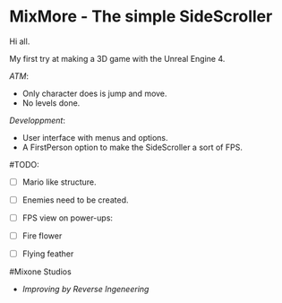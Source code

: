 # MixMore - The simple SideScroller

Hi all.

My first try at making a 3D game with the Unreal Engine 4.

_ATM_: 
- Only character does is jump and move. 
- No levels done.

*Developpment*: 
- User interface with menus and options. 
- A FirstPerson option to make the SideScroller a sort of FPS.

#TODO: 
- [ ] Mario like structure. 
- [ ] Enemies need to be created. 
- [ ] FPS view on power-ups:
 - [ ] Fire flower 
 - [ ] Flying feather


#Mixone Studios 
- *Improving by Reverse Ingeneering*
